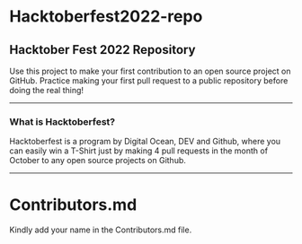 # Hacktoberfest2022-repo
<h2>Hacktober Fest 2022 Repository</h2>

Use this project to make your first contribution to an open source project on GitHub. Practice making your first pull request to a public repository before doing the real thing!

<hr>

<h3>What is Hacktoberfest?</h3>

Hacktoberfest is a program by Digital Ocean, DEV and Github, where you can easily win a T-Shirt just by making 4 pull requests in the month of October to any open source projects on Github.

<hr>

<h1>Contributors.md</h1>
<p>Kindly add your name in the Contributors.md file.</p> 
